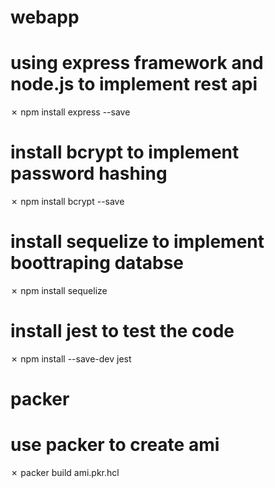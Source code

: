 # webapp

# using express framework and node.js to implement rest api
 ✗ npm install express --save      

# install bcrypt to implement password hashing
 ✗ npm install bcrypt --save
 
 # install sequelize to implement boottraping databse
 ✗ npm install sequelize    
 
 # install jest to test the code 
 ✗ npm install --save-dev jest   

# packer
# use packer to create ami
 ✗ packer build ami.pkr.hcl
